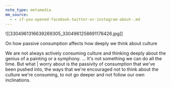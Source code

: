 ```yaml
---
note_type: metamedia
mm_source:
  - - if-you-opened-facebook-twitter-or-instagram-about-.md
---
```


![[3304961316639269305_3304961258691176426.jpg]]

On how passive consumption
affects how deeply we think about
culture

We are not always actively consuming
culture and thinking deeply about the
genius of a painting or a symphony. ... It's
not something we can do all the time.
But what | worry about is the passivity of
consumption that we've been pushed
into, the ways that we're encouraged not
to think about the culture we're
consuming, to not go deeper and not
follow our own inclinations.


